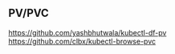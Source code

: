 ## PV/PVC

https://github.com/yashbhutwala/kubectl-df-pv
https://github.com/clbx/kubectl-browse-pvc
